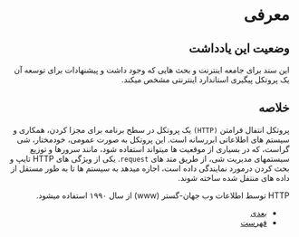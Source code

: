 <div dir="auto">

# معرفی

## وضعیت این یادداشت

این سند برای جامعه اینترنت و بحث هایی که وجود داشت و پیشنهادات برای توسعه آن
یک پروتکل پیگیری استاندارد اینترنتی مشخص میکند.

## خلاصه

پروتکل انتفال فرامتن `(HTTP)` یک پروتکل در سطح برنامه
برای مجزا کردن، همکاری و سیستم های اطلاعاتی ابررسانه است.
این پروتکل به صورت عمومی، خودمختار، شی گراست،
که در بسیاری از موقعیت ها میتواند استفاده شود،
مانند سرورها و توزیع سیستمهای مدیریت شی، از طریق متد های `request`.
یکی از ویژگی های HTTP تایپ و بحث کردن درمورد نمایندگی داده است،
اجازه میدهد به سیستم ها تا به طور مستقل از داده های منتفل شده ساخته شوند.

HTTP توسط اطلاعات وب جهان-گستر (www) از سال ۱۹۹۰ استفاده میشود.

- [بعدی](./Introduction.md#مقدمه)
- [فهرست](./Table-of-Contents.md#فهرست)

</div>
